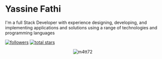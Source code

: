 # Yassine Fathi

I'm a full Stack Developer with experience designing, developing, and implementing applications and solutions using a range of technologies and programming languages


   <p align="left">
      <a href="https://github.com/m4tt72?tab=followers">
         <img alt="followers" title="Follow me on Github" src="https://custom-icon-badges.demolab.com/github/followers/m4tt72?color=236ad3&labelColor=1155ba&style=for-the-badge&logo=person-add&label=Follow&logoColor=white"/></a>
      <a href="https://github.com/m4tt72?tab=repositories&sort=stargazers">
         <img alt="total stars" title="Total stars on GitHub" src="https://custom-icon-badges.demolab.com/github/stars/m4tt72?color=55960c&style=for-the-badge&labelColor=488207&logo=star"/></a>
   </p>

<p align="center"> <img src="https://github-readme-stats.vercel.app/api?username=m4tt72&show_icons=true&theme=tokyonight&count_private=true" alt="m4tt72" />
